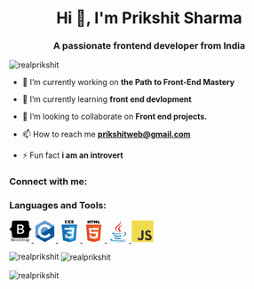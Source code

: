 <h1 align="center">Hi 👋, I'm Prikshit Sharma</h1>
<h3 align="center">A passionate frontend developer from India</h3>

<p align="left"> <img src="https://komarev.com/ghpvc/?username=realprikshit&label=Profile%20views&color=0e75b6&style=flat" alt="realprikshit" /> </p>

- 🔭 I’m currently working on **the Path to Front-End Mastery**

- 🌱 I’m currently learning **front end devlopment**

- 👯 I’m looking to collaborate on **Front end projects.**

- 📫 How to reach me **prikshitweb@gmail.com**

- ⚡ Fun fact **i am an introvert**

<h3 align="left">Connect with me:</h3>
<p align="left">
</p>

<h3 align="left">Languages and Tools:</h3>
<p align="left"> <a href="https://getbootstrap.com" target="_blank" rel="noreferrer"> <img src="https://raw.githubusercontent.com/devicons/devicon/master/icons/bootstrap/bootstrap-plain-wordmark.svg" alt="bootstrap" width="40" height="40"/> </a> <a href="https://www.cprogramming.com/" target="_blank" rel="noreferrer"> <img src="https://raw.githubusercontent.com/devicons/devicon/master/icons/c/c-original.svg" alt="c" width="40" height="40"/> </a> <a href="https://www.w3schools.com/css/" target="_blank" rel="noreferrer"> <img src="https://raw.githubusercontent.com/devicons/devicon/master/icons/css3/css3-original-wordmark.svg" alt="css3" width="40" height="40"/> </a> <a href="https://www.w3.org/html/" target="_blank" rel="noreferrer"> <img src="https://raw.githubusercontent.com/devicons/devicon/master/icons/html5/html5-original-wordmark.svg" alt="html5" width="40" height="40"/> </a> <a href="https://www.java.com" target="_blank" rel="noreferrer"> <img src="https://raw.githubusercontent.com/devicons/devicon/master/icons/java/java-original.svg" alt="java" width="40" height="40"/> </a> <a href="https://developer.mozilla.org/en-US/docs/Web/JavaScript" target="_blank" rel="noreferrer"> <img src="https://raw.githubusercontent.com/devicons/devicon/master/icons/javascript/javascript-original.svg" alt="javascript" width="40" height="40"/> </a> </p>

<p><img align="left" src="https://github-readme-stats.vercel.app/api/top-langs?username=realprikshit&show_icons=true&locale=en&layout=compact" alt="realprikshit" /></p>

<p>&nbsp;<img align="center" src="https://github-readme-stats.vercel.app/api?username=realprikshit&show_icons=true&locale=en" alt="realprikshit" /></p>

<p><img align="center" src="https://github-readme-streak-stats.herokuapp.com/?user=realprikshit&" alt="realprikshit" /></p>

